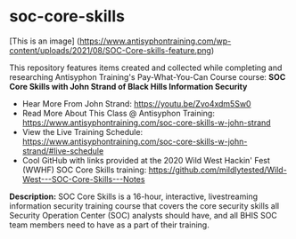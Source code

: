 # soc-core-skills

[This is an image] (https://www.antisyphontraining.com/wp-content/uploads/2021/08/SOC-Core-skills-feature.png)

This repository features items created and collected while completing and researching Antisyphon Training's Pay-What-You-Can Course course: **SOC Core Skills with John Strand of Black Hills Information Security**

* Hear More From John Strand: https://youtu.be/Zvo4xdm5Sw0
* Read More About This Class @ Antisyphon Training: https://www.antisyphontraining.com/soc-core-skills-w-john-strand
* View the Live Training Schedule: https://www.antisyphontraining.com/soc-core-skills-w-john-strand/#live-schedule
* Cool GitHub with links provided at the 2020 Wild West Hackin' Fest (WWHF) SOC Core Skills training: https://github.com/mildlytested/Wild-West---SOC-Core-Skills---Notes

**Description:**
SOC Core Skills is a 16-hour, interactive, livestreaming information security training course that covers the core security skills all Security Operation Center (SOC) analysts should have, and all BHIS SOC team members need to have as a part of their training.
